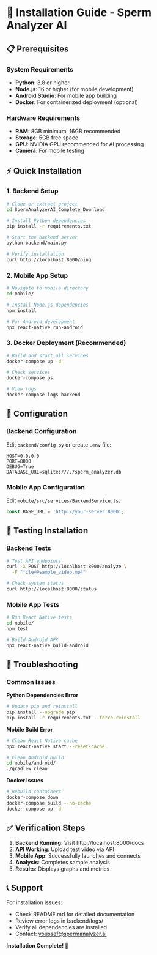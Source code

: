 # 🚀 Installation Guide - Sperm Analyzer AI

## 📋 Prerequisites

### System Requirements
- **Python**: 3.8 or higher
- **Node.js**: 16 or higher (for mobile development)
- **Android Studio**: For mobile app building
- **Docker**: For containerized deployment (optional)

### Hardware Requirements
- **RAM**: 8GB minimum, 16GB recommended
- **Storage**: 5GB free space
- **GPU**: NVIDIA GPU recommended for AI processing
- **Camera**: For mobile testing

## ⚡ Quick Installation

### 1. Backend Setup
```bash
# Clone or extract project
cd SpermAnalyzerAI_Complete_Download

# Install Python dependencies
pip install -r requirements.txt

# Start the backend server
python backend/main.py

# Verify installation
curl http://localhost:8000/ping
```

### 2. Mobile App Setup
```bash
# Navigate to mobile directory
cd mobile/

# Install Node.js dependencies
npm install

# For Android development
npx react-native run-android
```

### 3. Docker Deployment (Recommended)
```bash
# Build and start all services
docker-compose up -d

# Check services
docker-compose ps

# View logs
docker-compose logs backend
```

## 🔧 Configuration

### Backend Configuration
Edit `backend/config.py` or create `.env` file:
```
HOST=0.0.0.0
PORT=8000
DEBUG=True
DATABASE_URL=sqlite:///./sperm_analyzer.db
```

### Mobile App Configuration
Edit `mobile/src/services/BackendService.ts`:
```typescript
const BASE_URL = 'http://your-server:8000';
```

## 🧪 Testing Installation

### Backend Tests
```bash
# Test API endpoints
curl -X POST http://localhost:8000/analyze \
  -F "file=@sample_video.mp4"

# Check system status
curl http://localhost:8000/status
```

### Mobile App Tests
```bash
# Run React Native tests
cd mobile/
npm test

# Build Android APK
npx react-native build-android
```

## 🚨 Troubleshooting

### Common Issues

**Python Dependencies Error**
```bash
# Update pip and reinstall
pip install --upgrade pip
pip install -r requirements.txt --force-reinstall
```

**Mobile Build Error**
```bash
# Clean React Native cache
npx react-native start --reset-cache

# Clean Android build
cd mobile/android/
./gradlew clean
```

**Docker Issues**
```bash
# Rebuild containers
docker-compose down
docker-compose build --no-cache
docker-compose up -d
```

## ✅ Verification Steps

1. **Backend Running**: Visit http://localhost:8000/docs
2. **API Working**: Upload test video via API
3. **Mobile App**: Successfully launches and connects
4. **Analysis**: Completes sample analysis
5. **Results**: Displays graphs and metrics

## 📞 Support

For installation issues:
- Check README.md for detailed documentation
- Review error logs in backend/logs/
- Verify all dependencies are installed
- Contact: youssef@spermanalyzer.ai

**Installation Complete! 🎉**

